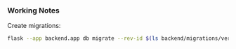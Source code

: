 ### Working Notes

Create migrations:
```bash
flask --app backend.app db migrate --rev-id $(ls backend/migrations/versions | wc -1) -m"Linking between Players and Users" -d "backend/migrations"
```